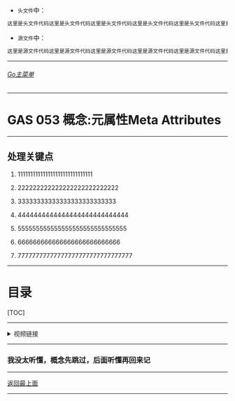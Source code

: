 

+ `头文件`中：
```cpp
这里是头文件代码这里是头文件代码这里是头文件代码这里是头文件代码这里是头文件代码这里是头文件代码
```

+ `源文件`中：
```cpp
这里是源文件代码这里是源文件代码这里是源文件代码这里是源文件代码这里是源文件代码这里是源文件代码
```


___________________________________________________________________________________________
###### [Go主菜单](../MainMenu.md)
___________________________________________________________________________________________

# GAS 053 概念:元属性Meta Attributes

___________________________________________________________________________________________

## 处理关键点

1. 111111111111111111111111111111

2. 222222222222222222222222222

3. 33333333333333333333333333

4. 4444444444444444444444444444

5. 555555555555555555555555555555

6. 666666666666666666666666666

7. 77777777777777777777777777777777

___________________________________________________________________________________________

# 目录


[TOC]


___________________________________________________________________________________________

<details>
<summary>视频链接</summary>
[元属性Meta Attributes视频链接]([1. Meta Attributes_哔哩哔哩_bilibili](https://www.bilibili.com/video/BV1JD421E7yC?p=130&vd_source=9e1e64122d802b4f7ab37bd325a89e6c))

</details>

___________________________________________________________________________________________

### 我没太听懂，概念先跳过，后面听懂再回来记


















___________________________________________________________________________________________

[返回最上面](#Go主菜单)

___________________________________________________________________________________________